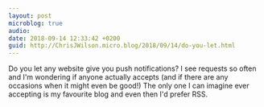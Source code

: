 ```yaml
---
layout: post
microblog: true
audio: 
date: 2018-09-14 12:33:42 +0200
guid: http://ChrisJWilson.micro.blog/2018/09/14/do-you-let.html
---
```

Do you let any website give you push notifications? I see requests so often and I'm wondering if anyone actually accepts (and if there are any occasions when it might even be good!) The only one I can imagine ever accepting is my favourite blog and even then I'd prefer RSS.
